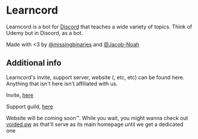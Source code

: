 # Learncord
Learncord is a bot for [Discord](https://discord.com) that teaches a wide variety of topics. Think of Udemy but in Discord, as a bot.

Made with <3 by [@missingbinaries](https://github.com/missingbinaries) and [@Jacob-Noah](https://github.com/Jacob-Noah)

## Additional info
Learncord's invite, support server, website (, etc, etc) can be found here. Anything that isn't here isn't affiliated with us.

Invite, [here](https://discordapp.com/api/oauth2/authorize?client_id=482545581600931851&permissions=0&scope=bot)

Support guild, [here](https://discord.gg/9Qu7aXe)

Website will be coming soon:tm:. While you wait, you might wanna check out [voided.pw](https://voided.pw) as that'll serve as its main homepage until we get a dedicated one